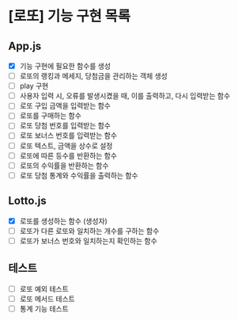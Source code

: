 # [로또] 기능 구현 목록

## App.js
- [x] 기능 구현에 필요한 함수를 생성
- [ ] 로또의 랭킹과 메세지, 당첨금을 관리하는 객체 생성
- [ ] play 구현
- [ ] 사용자 입력 시, 오류를 발생시켰을 때, 이를 출력하고, 다시 입력받는 함수
- [ ] 로또 구입 금액을 입력받는 함수
- [ ] 로또를 구매하는 함수
- [ ] 로또 당첨 번호를 입력받는 함수
- [ ] 로또 보너스 번호를 입력받는 함수
- [ ] 로또 텍스트, 금액을 상수로 설정
- [ ] 로또에 따른 등수를 반환하는 함수
- [ ] 로또의 수익률을 반환하는 함수
- [ ] 로또 당첨 통계와 수익률을 출력하는 함수

## Lotto.js
- [x] 로또를 생성하는 함수 (생성자)
- [ ] 로또가 다른 로또와 일치하는 개수를 구하는 함수
- [ ] 로또가 보너스 번호와 일치하는지 확인하는 함수

## 테스트
- [ ] 로또 예외 테스트
- [ ] 로또 메서드 테스트
- [ ] 통계 기능 테스트